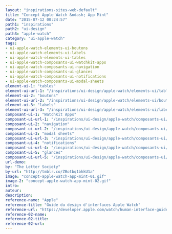 ```yaml
---
layout: "inspirations-sites-web-default"
title: "Concept Apple Watch &ndash; App Mint"
date: "2015-07-12 00:24:57"
path1: "inspirations"
path2: "ui-design"
path3: "apple-watch"
category: "ui-apple-watch"
tags:
- ui-apple-watch-elements-ui-boutons
- ui-apple-watch-elements-ui-labels
- ui-apple-watch-elements-ui-tables
- ui-apple-watch-composants-ui-watchkit-apps
- ui-apple-watch-composants-ui-navigation
- ui-apple-watch-composants-ui-glances
- ui-apple-watch-composants-ui-notifications
- ui-apple-watch-composants-ui-modal-sheets
element-ui-1: "tables"
element-ui-url-1: "/inspirations/ui-design/apple-watch/elements-ui/tables/"
element-ui-2: "boutons"
element-ui-url-2: "/inspirations/ui-design/apple-watch/elements-ui/boutons/"
element-ui-3: "labels"
element-ui-url-3: "/inspirations/ui-design/apple-watch/elements-ui/labels/"
composant-ui-1: "WatchKit Apps"
composant-ui-url-1: "/inspirations/ui-design/apple-watch/composants-ui/watchkit-apps/"
composant-ui-2: "navigation"
composant-ui-url-2: "/inspirations/ui-design/apple-watch/composants-ui/navigation/"
composant-ui-3: "modal sheets"
composant-ui-url-3: "/inspirations/ui-design/apple-watch/composants-ui/modal-sheets/"
composant-ui-4: "notifications"
composant-ui-url-4: "/inspirations/ui-design/apple-watch/composants-ui/notifications/"
composant-ui-5: "glances"
composant-ui-url-5: "/inspirations/ui-design/apple-watch/composants-ui/glances/"
url-demo:
by: "The Letter Society"
by-url: "http://tmblr.co/ZBotbq1bhkU1a"
image: "concept-apple-watch-app-mint-01.gif"
image-2: "concept-apple-watch-app-mint-02.gif"
intro:
auteur:
description:
reference-name: "Apple"
reference-title: "Guide du design d'interfaces Apple Watch"
reference-url: "https://developer.apple.com/watch/human-interface-guidelines/"
reference-02-name:
reference-02-title:
reference-02-url:
---
```

